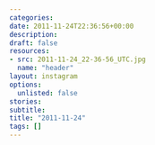 ```yaml
---
categories:
date: 2011-11-24T22:36:56+00:00
description:
draft: false
resources:
- src: 2011-11-24_22-36-56_UTC.jpg
  name: "header"
layout: instagram
options:
  unlisted: false
stories:
subtitle:
title: "2011-11-24"
tags: []
---
```


 
